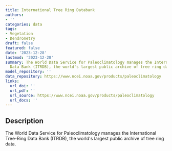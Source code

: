 ```yaml
---
title: International Tree Ring Databank
authors:
- ''
categories: data
tags:
- Vegetation
- Dendrometry
draft: false
featured: false
date: '2023-12-28'
lastmod: '2023-12-28'
summary: The World Data Service for Paleoclimatology manages the International Tree-Ring
  Data Bank (ITRDB), the world's largest public archive of tree ring data.
model_repository: ''
data_repository: https://www.ncei.noaa.gov/products/paleoclimatology
links:
  url_doi: ''
  url_pdf: ''
  url_source: https://www.ncei.noaa.gov/products/paleoclimatology
  url_docs: ''
---
```


## Description

The World Data Service for Paleoclimatology manages the International Tree-Ring Data Bank (ITRDB), the world's largest public archive of tree ring data.

